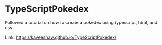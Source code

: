 # TypeScriptPokedex
Followed a tutorial on how to create a pokedex using typescript, html, and css

Link: https://kaveeshaw.github.io/TypeScriptPokedex/
